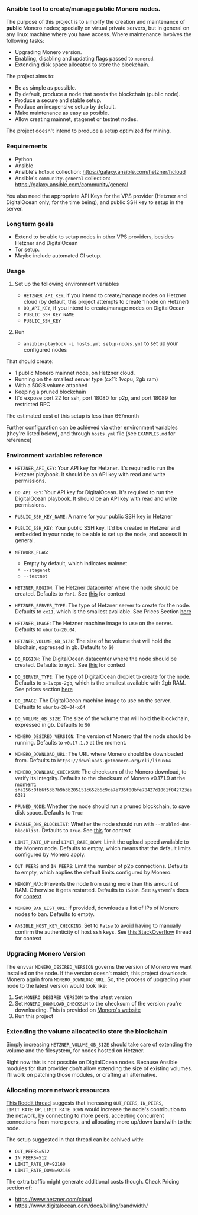 ### Ansible tool to create/manage public Monero nodes.

The purpose of this project is to simplify the creation and maintenance
of **public** Monero nodes; specially on virtual private servers, but in general
on any linux machine where you have access. Where maintenance involves the
following tasks:

* Upgrading Monero version.
* Enabling, disabling and updating flags passed to `monerod`.
* Extending disk space allocated to store the blockchain.

The project aims to:

* Be as simple as possible.
* By default, produce a node that seeds the blockchain (public node).
* Produce a secure and stable setup.
* Produce an inexpensive setup by default.
* Make maintenance as easy as posible.
* Allow creating mainnet, stagenet or testnet nodes.

The project doesn't intend to produce a setup optimized for mining.

### Requirements

* Python
* Ansible
* Ansible's `hcloud` collection: https://galaxy.ansible.com/hetzner/hcloud
* Ansible's `community.general` collection: https://galaxy.ansible.com/community/general

You also need the appropriate API Keys for the VPS provider (Hetzner and DigitalOcean only,
for the time being), and public SSH key to setup in the server.

### Long term goals

* Extend to be able to setup nodes in other VPS providers, besides Hetzner and DigitalOcean
* Tor setup.
* Maybe include automated CI setup.

### Usage

1. Set up the following environment variables

    * `HETZNER_API_KEY`, if you intend to create/manage nodes on Hetzner cloud (by default, this project attempts to create 1 node on Hetzner)
    * `DO_API_KEY`, if you intend to create/manage nodes on DigitalOcean
    * `PUBLIC_SSH_KEY_NAME`
    * `PUBLIC_SSH_KEY`

2. Run

    * `ansible-playbook -i hosts.yml setup-nodes.yml` to set up your configured nodes

That should create:

* 1 public Monero mainnet node, on Hetzner cloud.
* Running on the smallest server type (cx11: 1vcpu, 2gb ram)
* With a 50GB volume attached
* Keeping a pruned blockchain
* It'd expose port 22 for ssh, port 18080 for p2p, and port 18089 for restricted RPC

The estimated cost of this setup is less than 6€/month

Further configuration can be achieved via other environment variables (they're
listed below), and through `hosts.yml` file (see `EXAMPLES.md` for reference)

### Environment variables reference

* `HETZNER_API_KEY`: Your API key for Hetzner. It's required to run the Hetzner playbook.
It should be an API key with read and write permissions.

* `DO_API_KEY`: Your API key for DigitalOcean. It's required to run the DigitalOcean playbook.
It should be an API key with read and write permissions.

* `PUBLIC_SSH_KEY_NAME`: A name for your public SSH key in Hetzner

* `PUBLIC_SSH_KEY`: Your public SSH key. It'd be created in Hetzner and
embedded in your node; to be able to set up the node, and access it
in general.

* `NETWORK_FLAG`:
    
    * Empty by default, which indicates mainnet
    * `--stagenet`
    * `--testnet`

* `HETZNER_REGION`: The Hetzner datacenter where the node should be created.
Defaults to `fsn1`. See [this](https://docs.hetzner.com/general/others/data-centers-and-connection/) for context

* `HETZNER_SERVER_TYPE`: The type of Hetzner server to create for the node.
Defaults to `cx11`, which is the smallest available. See Prices Section
[here](https://www.hetzner.com/cloud)

* `HETZNER_IMAGE`: The Hetzner machine image to use on the server. Defaults
to `ubuntu-20.04`.

* `HETZNER_VOLUME_GB_SIZE`: The size of he volume that will hold the blochain,
expressed in gb. Defaults to `50`

* `DO_REGION`: The DigitalOcean datacenter where the node should be created.
Defaults to `nyc1`. See [this](https://www.digitalocean.com/docs/platform/availability-matrix/) for context

* `DO_SERVER_TYPE`: The type of DigitalOcean droplet to create for the node.
Defaults to `s-1vcpu-2gb`, which is the smallest available with 2gb RAM.
See prices section [here](https://www.digitalocean.com/pricing/)

* `DO_IMAGE`: The DigitalOcean machine image to use on the server. Defaults
to `ubuntu-20-04-x64`

* `DO_VOLUME_GB_SIZE`: The size of the volume that will hold the blockchain,
expressed in gb. Defaults to `50`

* `MONERO_DESIRED_VERSION`: The version of Monero that the node should be running.
Defaults to `v0.17.1.9` at the moment.

* `MONERO_DOWNLOAD_URL`: The URL where Monero should be downloaded from. Defaults
to `https://downloads.getmonero.org/cli/linux64`

* `MONERO_DOWNLOAD_CHECKSUM`: The checksum of the Monero download, to verify
its integrity. Defaults to the checksum of Monero v0.17.1.9 at the moment:
`sha256:0fb6f53b7b9b3b205151c652b6c9ca7e735f80bfe78427d1061f042723ee6381`

* `PRUNED_NODE`: Whether the node should run a pruned blockchain, to
save disk space. Defaults to `True`

* `ENABLE_DNS_BLOCKLIST`: Whether the node should run with `--enabled-dns-blocklist`.
Defaults to `True`. See [this](https://github.com/monero-project/monero/pull/7139)
for context

* `LIMIT_RATE_UP` and `LIMIT_RATE_DOWN`: Limit the upload speed available to the Monero node. Defaults to empty, which means that the default limits configured
by Monero apply.

* `OUT_PEERS` and `IN_PEERS`: Limit the number of p2p connections. Defaults
to empty, which applies the default limits configured by Monero.

* `MEMORY_MAX`: Prevents the node from using more than this amount of RAM.
Otherwise it gets restarted. Defaults to `1536M`. See `systemd`'s docs for
[context](https://manpages.debian.org/testing/systemd/systemd.resource-control.5.en.html)

* `MONERO_BAN_LIST_URL`: If provided, downloads a list of IPs of Monero nodes
to ban. Defaults to empty.

* `ANSIBLE_HOST_KEY_CHECKING`: Set to `False` to avoid having to manually confirm
the authenticity of host ssh keys. See [this StackOverflow](https://stackoverflow.com/questions/32297456/how-to-ignore-ansible-ssh-authenticity-checking)
thread for context

### Upgrading Monero Version

The envvar `MONERO_DESIRED_VERSION` governs the version of Monero we want
installed on the node. If the version doesn't match, this project downloads
Monero again from `MONERO_DOWNLOAD_URL`. So, the process of upgrading your
node to the latest version would look like:

1. Set `MONERO_DESIRED_VERSION` to the latest version
2. Set `MONERO_DOWNLOAD_CHECKSUM` to the checksum of the version you're
downloading. This is provided on [Monero's website](https://www.getmonero.org/downloads/)
3. Run this project

### Extending the volume allocated to store the blockchain

Simply increasing `HETZNER_VOLUME_GB_SIZE` should take care of extending
the volume and the filesystem, for nodes hosted on Hetzner.

Right now this is not possible on DigitalOcean nodes. Because Ansible modules
for that provider don't allow extending the size of existing volumes. I'll
work on patching those modules, or crafting an alternative.

### Allocating more network resources

[This Reddit thread](https://www.reddit.com/r/Monero/comments/ko51jj/running_a_public_node_data_transfer_rate_limits/) suggests that increasing
`OUT_PEERS`, `IN_PEERS`, `LIMIT_RATE_UP`, `LIMIT_RATE_DOWN` would increase
the node's contribution to the network, by connecting to more peers, accepting
concurrent connections from more peers, and allocating more up/down bandwith
to the node.

The setup suggested in that thread can be achived with:

* `OUT_PEERS=512`
* `IN_PEERS=512`
* `LIMIT_RATE_UP=92160`
* `LIMIT_RATE_DOWN=92160`

The extra traffic might generate additional costs though. Check Pricing section of:

* https://www.hetzner.com/cloud
* https://www.digitalocean.com/docs/billing/bandwidth/
